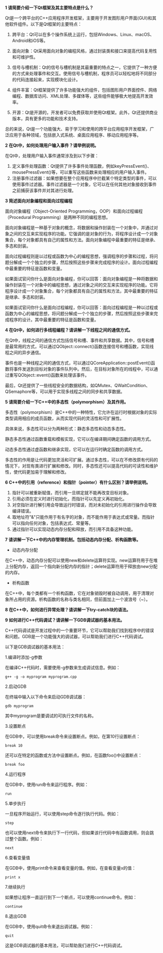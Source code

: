 **1 请简要介绍一下Qt框架及其主要特点是什么？**

Qt是一个跨平台的C++应用程序开发框架，主要用于开发图形用户界面(GUI)和其他软件组件。以下是Qt框架的主要特点：

1. 跨平台：Qt可以在多个操作系统上运行，包括Windows、Linux、macOS、Android和iOS等。

2. 面向对象：Qt采用面向对象的编程风格，通过封装类和接口来提高代码复用性和可维护性。

3. 信号与槽机制：Qt的信号与槽机制是其最重要的特点之一，它提供了一种方便的方式来处理事件和交互。使用信号与槽机制，程序员可以轻松地将不同部分的代码连接起来，实现模块化设计。

4. 组件丰富：Qt框架提供了许多功能强大的组件，包括图形用户界面控件、网络编程、数据库访问、XML处理、多媒体等，这些组件能够极大地提高开发效率。

5. 开源：Qt是开源的，开发者可以免费获取并使用Qt框架。此外，Qt还提供商业版本，具有更多的功能和技术支持。

总的来说，Qt是一个功能强大、易于学习和使用的跨平台应用程序开发框架，广泛应用于各种领域，包括嵌入式系统、桌面应用程序、移动应用程序等。



**2 在Qt中，如何处理用户输入事件？请举例说明。**

在Qt中，处理用户输入事件通常涉及到以下步骤：

1. 定义事件处理函数：Qt提供了许多事件处理函数，例如keyPressEvent()、mousePressEvent()等，可以重写这些函数来处理相应的用户输入事件。
2. 注册事件过滤器：如果想要在整个应用程序中拦截某个特定类型的事件，可以使用事件过滤器。事件过滤器是一个对象，它可以在任何其他对象接收到事件之前捕获该事件并对其进行处理。



**3 简述面向对象编程和面向过程编程**

面向对象编程（Object-Oriented Programming，OOP）和面向过程编程（Procedural Programming）是两种不同的编程思想。

面向对象编程是一种基于对象的概念，将数据和操作封装在一个对象中，并通过对象之间的交互来实现程序的功能。它强调的是对象的行为，将程序设计成一个对象集合，每个对象都具有自己的属性和方法。面向对象编程中最重要的特征是继承、多态和封装。

面向过程编程则是以过程或函数为中心的编程思想，强调程序的步骤和过程，将问题分解成一个个独立的步骤，然后按照这些步骤来完成程序的设计。面向过程编程中最重要的特征是函数和变量。

如果面试官问你什么是面向对象编程，你可以回答：面向对象编程是一种将数据和操作封装在一个对象中的编程思想，通过对象之间的交互来实现程序的功能。它将程序设计成一个对象集合，每个对象都具有自己的属性和方法，其中最重要的特征是继承、多态和封装。

如果面试官问你什么是面向过程编程，你可以回答：面向过程编程是一种以过程或函数为中心的编程思想，将问题分解成一个个独立的步骤，然后按照这些步骤来完成程序的设计。其中最重要的特征是函数和变量。



**4 在Qt中，如何进行多线程编程？请讲解一下线程之间的通信方式。**

在Qt中，线程之间的通信方式包括信号和槽、事件和共享数据。其中，信号和槽是最常用的方式，可以通过QObject::connect()函数连接信号和槽函数，实现线程之间的异步通信。

事件也是一种线程之间的通信方式，可以通过QCoreApplication::postEvent()函数将事件发送到目标对象的事件队列中。然后，在目标对象所在的线程中，可以通过重写QObject::event()函数来处理该事件。

最后，Qt还提供了一些线程安全的数据结构，如QMutex、QWaitCondition、QSemaphore等，可以用于实现多线程之间的同步和共享数据。



**5 请简要介绍一下C++中的多态性（polymorphism）及其作用。**

多态性（polymorphism）是C++中的一种特性，它允许在运行时根据对象的实际类型调用相应的成员函数，从而实现代码的灵活性和可扩展性。

具体来说，多态性可以分为两种形式：静态多态性和动态多态性。

静态多态性通过函数重载和模板实现，它可以在编译期间确定函数的调用方式。

动态多态性通过虚函数和继承实现，它可以在运行时确定函数的调用方式。

多态性的作用是让代码更加灵活和可扩展。通过多态性，可以在不修改原有代码的情况下，对现有类进行扩展和修改。同时，多态性还可以提高代码的可读性和维护性，使代码更加易于理解和修改。



**6 C++中的引用（reference）和指针（pointer）有什么区别？请举例说明。**

1. 指针可以被重新赋值，而引用一旦绑定就不能再改变目标对象。
2. 引用必须在定义时进行初始化，而指针可以先定义再初始化。
3. 对空指针进行解引用会导致运行时错误，而对未初始化的引用进行操作会导致编译错误。
4. 取地址符"&"只能作用于有名字的对象，而不能作用于表达式或常量。而指针可以指向任何对象，包括表达式、常量等。
5. 通过指针可以实现动态内存分配和释放，而引用不具备这种功能。



**7 请讲解一下C++中的内存管理机制。包括动态内存分配、析构函数等。**

- 动态内存分配

在C++中，动态内存分配可以使用new和delete运算符实现。new运算符用于在堆上分配内存，返回一个指向新分配内存的指针；delete运算符用于释放由new分配的内存。

- 析构函数

在C++中，每个类都有一个析构函数，它在对象销毁时被自动调用，用于清理对象所占用的资源。析构函数的名称与类名相同，但前面加上一个波浪号（~）。



**8 在C++中，如何进行异常处理？请讲解一下try-catch块的语法。**



**9 如何进行C++代码调试？请讲解一下GDB调试器的基本用法。**

C++代码调试是开发过程中的一个重要环节，它可以帮助我们找到程序中的错误和问题。GDB是一个功能强大的调试器，可以帮助我们进行C++代码调试。

以下是GDB调试器的基本用法：

1.编译时添加-g参数

在编译C++代码时，需要使用-g参数来生成调试信息。例如：

```
g++ -g -o myprogram myprogram.cpp
```

2.启动GDB

在终端中输入以下命令来启动GDB调试器：

```
gdb myprogram
```

其中myprogram是要调试的可执行文件的名称。

3.设置断点

在GDB中，可以使用break命令来设置断点。例如，在第10行设置断点：

```
break 10
```

还可以在特定的函数或方法中设置断点。例如，在函数foo()中设置断点：

```
break foo
```

4.运行程序

在GDB中，使用run命令来运行程序。例如：

```
run
```

5.单步执行

一旦程序开始运行，可以使用step命令逐行执行代码。例如：

```
step
```

也可以使用next命令来执行下一行代码，但如果该行代码中有函数调用，则会跳过整个函数。例如：

```
next
```

6.查看变量值

在GDB中，使用print命令来查看变量的值。例如，在查看变量x的值：

```
print x
```

7.继续执行

如果想让程序一直运行到下一个断点，可以使用continue命令。例如：

```
continue
```

8.退出GDB

在GDB中，使用quit命令来退出调试器。例如：

```
quit
```

这是GDB调试器的基本用法，可以帮助我们进行C++代码调试。